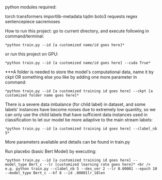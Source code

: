 python modules required:

torch transformers importlib-metadata 
tqdm boto3 requests regex sentencepiece sacremoses


How to run this project:
go to current directory, and execute following in command/terminal:

    *python train.py --id [a customized name/id goes here]*

or run this project on GPU:

    *python train.py --id [a customized name/id goes here] --cuda True*

***A folder is needed to store the model's computational data, name it by ckpt 
OR something else you like by adding one more parameter in command:

    *python train.py --id [a customized training id goes here] --ckpt [a customized folder name goes here]*


There is a severe data imbalance (for child label) in dataset, and some labels' instances have become noises 
due to extremely low quantity, so we can only use the child labels that have sufficient data instances used 
in classification to let our model be more adaptive to the main stream labels:

    *python train.py --id [a customized training id goes here] --clabel_nb 5*

More parameters available and details can be found in train.py

Run placebo (basic Bert Model) by executing:

    *python train.py --id [a customized training id goes here] --model_type Bert_c --lr [customized learning rate goes here]* <br />
    e.g. python train.py --clabel_nb 5 --des_ver 2 --lr 0.00001 --epoch 10 --model_type Bert_c --kf 8 --id .00001lr_18len